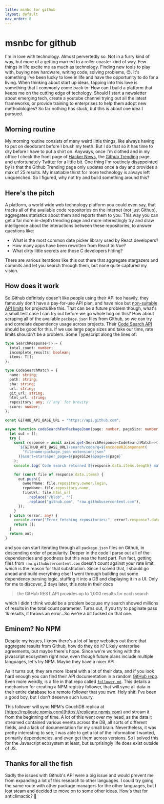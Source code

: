 ```yaml
---
title: msnbc for github
layout: default
nav_order: 8
---
```


# msnbc for github

I'm in love with technology. Almost pervertedly so. Not in a furry kind of way, but more of a getting married to a roller coaster kind of way. Few things in life excite me as much as technology. Finding new tools to play with, buying new hardware, writing code, solving problems, 😍. It's something I've been lucky to love in life and have the opportunity to do for a living. When thinking about start up ideas, tapping into this love is something that I commonly come back to. How can I build a platform that keeps me on the cutting edge of techology. Should I start a newsletter about emerging tech, create a youtube channel trying out all the latest frameworks, or provide training to enterprises to help them adopt new methodologies? So far nothing has stuck, but this is about one idea I pursued.

## Morning routine

My morning routine consists of many weird little things, like always having to put on deodorant before I brush my teeth. But I do that so it has time to dry before I have to put a shirt on. Anyways, once I'm clothed and in my office I check the front page of [Hacker News](https://news.ycombinator.com), the [Github Trending](https://github.com/trending) page, and unfortunately [Twitter](https://x.com/jreynoldsdev) for a little bit. One thing I'm routinely disappointed by is that the Github Trending page only updates once a day and provides a max of 25 results. My insatiable thirst for more technology is always left unquenched. So I figured, why not try and build something around this?

## Here's the pitch

A platform, a world wide web technology platform you could even say, that tracks all of the available code repositories on the internet (not just Github), aggregates statistics about them and reports them to you. This way you can get a far more in-depth trending page and more interestingly try and draw intelligence about the interactions between these repositories, to answer questions like:

- What is the most common date picker library used by React developers?
- How many apps have been rewritten from React to Vue?
- What dirty little secrets are those C developers hiding?

There are various iterations like this out there that aggregate stargazers and commits and let you search through them, but none quite captured my vision.

## How does it work

So Github definitely doesn't like people using their API too heavily, they famously don't have a pay-for-use API plan, and have nice but [non-suitable API limits](https://docs.github.com/en/rest/using-the-rest-api/rate-limits-for-the-rest-api?apiVersion=2022-11-28) for projects like this. That can be a future problem though, what's a small test case I can try out before we go whole hog on this? How about scraping all of the available `package.json` files from Github, so we can try and correlate dependency usage across projects. Their [Code Search API](https://docs.github.com/en/rest/search/search?apiVersion=2022-11-28#search-code) should be good for this. If we use large page sizes and take our time, rate limits shouldn't be a problem. Some Typescript along the lines of:

```typescript
type SearchResponse<T> = {
  total_count: number;
  incomplete_results: boolean;
  items: T[];
};

type CodeSearchMatch = {
  name: string;
  path: string;
  sha: string;
  url: string;
  git_url: string;
  html_url: string;
  repository: any; //`any` for brevity
  score: number;
};

const GITHUB_API_BASE_URL = "https://api.github.com";

async function codeSearchForPackageJson(page: number, pageSize: number) {
  let out = [];
  try {
    const response = await axios.get<SearchResponse<CodeSearchMatch>>(
      `${GITHUB_API_BASE_URL}/search/code?q=${encodeURIComponent(
        "filename:package.json extension:json"
      )}&sort=stars&per_page=${pageSize}&page=${page}`
    );
    console.log(`Code search returned ${response.data.items.length} matches`);

    for (const file of response.data.items) {
      out.push({
        ownerName: file.repository.owner.login,
        repoName: file.repository.name,
        fileUrl: file.html_url
          .replace("/blob", "")
          .replace("github.com", "raw.githubusercontent.com"),
      });
    }
  } catch (error: any) {
    console.error("Error fetching repositories:", error?.response?.data);
    return [];
  }
  return out;
}
```

and you can start iterating through all `package.json` files on Github, in descending order of popularity. Deeper in the code I parse out all of the dependencies and goodness but this was the hard part. Fun fact, getting files from `raw.githubusercontent.com` doesn't count against your rate limit, which is the reason for that substitution. Since I solved that, I should go ahead and build everything else! I went through building out some dependency parsing logic, stuffing it into a DB and displaying it in a UI. Only for me to discover, 2 days later, this note in their docs

> the GitHub REST API provides up to 1,000 results for each search

which I didn't think would be a problem because my search showed millions of results in the total count parameter. Turns out, if you try to paginate pass 1k results, it throws an error...So we're a bit fucked on that one.

## Eminem? No NPM

Despite my issues, I know there's a lot of large websites out there that aggregate results from Github, how do they do it? Likely enterprise agreements, but maybe there's hope. Since we're working with the javascript ecosystem right now, even though future plans include multiple languages, let's try NPM. Maybe they have a nicer API.

As it turns out, they are more liberal with a lot of their data, and if you look hard enough you can find their API documentation in a random [GitHub repo](https://github.com/npm/registry/blob/master/docs/REGISTRY-API.md). Even more weirdly, is a file in that repo called [`follower.md`](https://github.com/npm/registry/blob/master/docs/follower.md). This details a mechanism for creating a NPM registry follower, that will sync all data in their entire database to a remote follower that you own. Holy shit! I've been a good boy, but I don't deserve such luxury.

This follower will sync NPM's CouchDB replica at [https://replicate.npmjs.com](https://replicate.npmjs.com) and stream it from the beginning of time. A lot of this went over my head, as the data it streamed contained various events across the DB, all sorts of different fields, and a lack of documentation for my small brain. Nevertheless, it was pretty interesting to see, I was able to get a lot of the information I wanted, primarily dependencies, and even get them across versions. So I solved this for the Javascript ecosystem at least, but surprisingly life does exist outside of JS.

## Thanks for all the fish

Sadly the issues with Github's API were a big issue and would prevent me from expanding a lot of this research to other languages. I could try going the same route with other package managers for the other languages, but I lost steam and decided to move on to some other ideas. How's that for anticlimactic? 🫡
